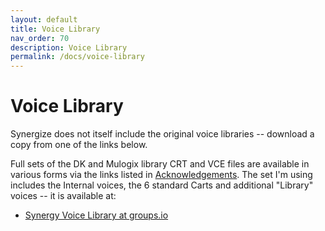 ```yaml
---
layout: default
title: Voice Library
nav_order: 70
description: Voice Library
permalink: /docs/voice-library
---
```


# Voice Library

Synergize does not itself include the original voice libraries --
download a copy from one of the links below. 

Full sets of the DK and Mulogix library CRT and VCE files are 
available in various forms via the links listed in
[Acknowledgements](acks.md).  The set I'm using includes
the Internal voices, the 6 standard Carts and additional "Library"
voices -- it is available at: 

* [Synergy Voice Library at groups.io](https://groups.io/g/synergy-synth/files/SynergyVoiceLibrary.zip)
